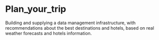# Plan_your_trip
Building and supplying a data management infrastructure, with recommendations about the best destinations and hotels, based on real weather forecasts and hotels information.
